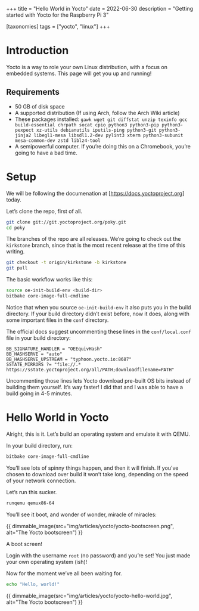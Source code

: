 +++
title = "Hello World in Yocto"
date = 2022-06-30
description = "Getting started with Yocto for the Raspberry Pi 3"

[taxonomies]
tags = ["yocto", "linux"]
+++

# Introduction

Yocto is a way to role your own Linux distribution, with a focus on embedded 
systems. This page will get you up and running!

## Requirements

- 50 GB of disk space
- A supported distribution (If using Arch, follow the Arch Wiki article)
- These packages installed: `gawk wget git diffstat unzip texinfo gcc build-essential chrpath socat cpio python3 python3-pip python3-pexpect xz-utils debianutils iputils-ping python3-git python3-jinja2 libegl1-mesa libsdl1.2-dev pylint3 xterm python3-subunit mesa-common-dev zstd liblz4-tool`
- A semipowerful computer. If you’re doing this on a Chromebook, you’re going to have a bad time.

# Setup

We will be following the documenation at [https://docs.yoctoproject.org] today.

Let’s clone the repo, first of all.

```bash
git clone git://git.yoctoproject.org/poky.git
cd poky
```

The branches of the repo are all releases. We’re going to check out the 
`kirkstone` branch, since that is the most recent release at the time of this writing.

```bash
git checkout -t origin/kirkstone -b kirkstone
git pull
```

The basic workflow works like this:

```bash
source oe-init-build-env <build-dir>
bitbake core-image-full-cmdline
```

Notice that when you source `oe-init-build-env` it also puts you in the build 
directory. If your build directory didn’t exist before, now it does, along with 
some important files in the `conf` directory.

The official docs suggest uncommenting these lines in the `conf/local.conf` file 
in your build directory:

```
BB_SIGNATURE_HANDLER = "OEEquivHash"
BB_HASHSERVE = "auto"
BB_HASHSERVE_UPSTREAM = "typhoon.yocto.io:8687"
SSTATE_MIRRORS ?= "file://.* https://sstate.yoctoproject.org/all/PATH;downloadfilename=PATH"
```

Uncommenting those lines lets Yocto download pre-built OS bits instead of building 
them yourself. It’s way faster! I did that and I was able to have a build going 
in 4-5 minutes.

# Hello World in Yocto

Alright, this is it. Let’s build an operating system and emulate it with QEMU.

In your build directory, run:

```bash
bitbake core-image-full-cmdline
```

You’ll see lots of spinny things happen, and then it will finish. If you’ve chosen to download over build it won’t take long, depending on the speed of your network connection.

Let’s run this sucker.

```bash
runqemu qemux86-64
```

You’ll see it boot, and wonder of wonder, miracle of miracles:

{{ dimmable_image(src="img/articles/yocto/yocto-bootscreen.png", alt="The Yocto bootscreen") }}

A boot screen!

Login with the username `root` (no password) and you’re set! You just made your 
own operating system (ish)!

Now for the moment we’ve all been waiting for.

```bash
echo "Hello, world!"
```
{{ dimmable_image(src="img/articles/yocto/yocto-hello-world.jpg", alt="The Yocto bootscreen") }}

